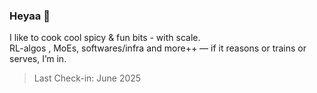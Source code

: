 ### Heyaa 🥘

I like to cook cool spicy & fun bits - with scale.  
RL-algos , MoEs, softwares/infra and more++  — if it reasons or trains or serves, I’m in.

> Last Check-in: June 2025

